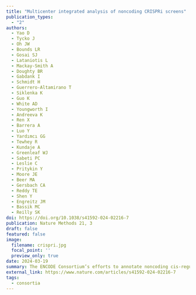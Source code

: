 ```yaml
---
title: "Multicenter integrated analysis of noncoding CRISPRi screens"
publication_types:
  - "2"
authors:
  - Yao D
  - Tycko J
  - Oh JW
  - Bounds LR
  - Gosai SJ
  - Lataniotis L
  - Mackay-Smith A
  - Doughty BR
  - Gabdank I
  - Schmidt H
  - Guerrero-Altamirano T
  - Siklenka K
  - Guo K
  - White AD
  - Youngworth I
  - Andreeva K
  - Ren X
  - Barrera A
  - Luo Y
  - Yardımcı GG
  - Tewhey R
  - Kundaje A
  - Greenleaf WJ
  - Sabeti PC
  - Leslie C
  - Pritykin Y
  - Moore JE
  - Beer MA
  - Gersbach CA
  - Reddy TE
  - Shen Y
  - Engreitz JM
  - Bassik MC
  - Reilly SK 
doi: https://doi.org/10.1038/s41592-024-02216-7
publication: Nature Methods 21, 3
draft: false
featured: false
image:
  filename: crispri.jpg
  focal_point: ''
  preview_only: true
date: 2024-03-19
summary: The ENCODE Consortium’s efforts to annotate noncoding cis-regulatory elements (CREs) have advanced our understanding of gene regulatory landscapes. Pooled, noncoding CRISPR screens offer a systematic approach to investigate cis-regulatory mechanisms. The ENCODE4 Functional Characterization Centers conducted 108 screens in human cell lines, comprising >540,000 perturbations across 24.85 megabases of the genome. Using 332 functionally confirmed CRE–gene links in K562 cells, we established guidelines for screening endogenous noncoding elements with CRISPR interference (CRISPRi), including accurate detection of CREs that exhibit variable, often low, transcriptional effects. Benchmarking five screen analysis tools, we find that CASA produces the most conservative CRE calls and is robust to artifacts of low-specificity single guide RNAs. We uncover a subtle DNA strand bias for CRISPRi in transcribed regions with implications for screen design and analysis. Together, we provide an accessible data resource, predesigned single guide RNAs for targeting 3,275,697 ENCODE SCREEN candidate CREs with CRISPRi and screening guidelines to accelerate functional characterization of the noncoding genome.
external_link: https://www.nature.com/articles/s41592-024-02216-7
tags:
  - consortia
---
```

